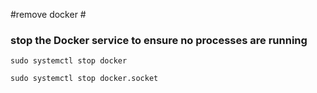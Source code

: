 #remove docker
#<h3>stop the Docker service to ensure no processes are running</h3>
```
sudo systemctl stop docker
```
```
sudo systemctl stop docker.socket

